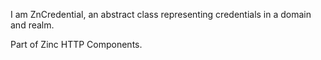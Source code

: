 I am ZnCredential, an abstract class representing credentials in a domain and realm.

Part of Zinc HTTP Components.